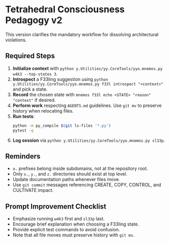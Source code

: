 # Tetrahedral Consciousness Pedagogy v2

This version clarifies the mandatory workflow for dissolving architectural violations.

## Required Steps
1. **Initialize context** with `python y.Utilities/yy.CoreTools/yyo.mnemos.py w4k3 --top-states 3`.
2. **Introspect** a F33ling suggestion using `python y.Utilities/yy.CoreTools/yyo.mnemos.py f33l introspect "<context>"` and pick a state.
3. **Record** the chosen state with `mnemos f33l echo <STATE> "reason" "context"` if desired.
4. **Perform work** respecting `AGENTS.md` guidelines. Use `git mv` to preserve history when relocating files.
5. **Run tests**:
   ```bash
   python -m py_compile $(git ls-files '*.py')
   pytest -q
   ```
6. **Log session** via `python y.Utilities/yy.CoreTools/yyo.mnemos.py sl33p`.

## Reminders
- `o.` prefixes belong inside subdomains, not at the repository root.
- Only `x.`, `y.`, and `z.` directories should exist at top level.
- Update documentation paths whenever files move.
- Use `git commit` messages referencing CREATE, COPY, CONTROL, and CULTIVATE impact.

## Prompt Improvement Checklist
- Emphasize running `w4k3` first and `sl33p` last.
- Encourage brief explanation when choosing a F33ling state.
- Provide explicit test commands to avoid confusion.
- Note that all file moves must preserve history with `git mv`.

